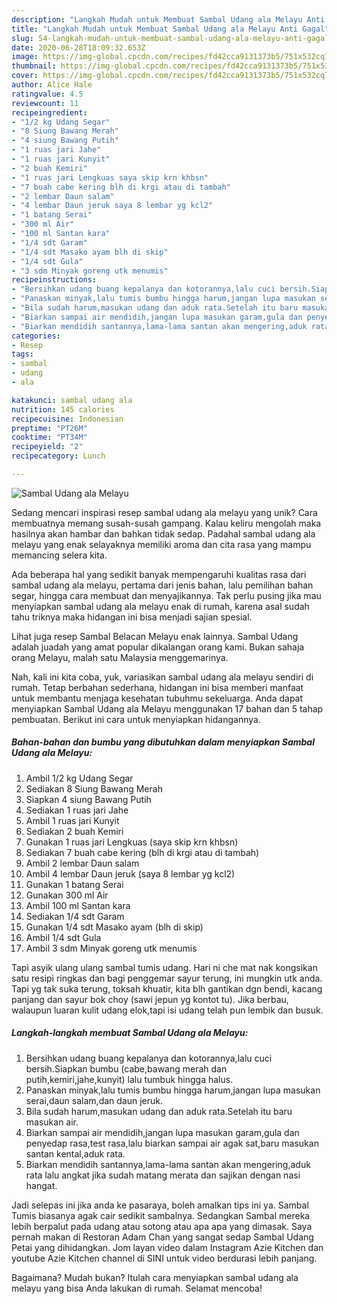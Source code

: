 ```yaml
---
description: "Langkah Mudah untuk Membuat Sambal Udang ala Melayu Anti Gagal"
title: "Langkah Mudah untuk Membuat Sambal Udang ala Melayu Anti Gagal"
slug: 54-langkah-mudah-untuk-membuat-sambal-udang-ala-melayu-anti-gagal
date: 2020-06-28T18:09:32.653Z
image: https://img-global.cpcdn.com/recipes/fd42cca9131373b5/751x532cq70/sambal-udang-ala-melayu-foto-resep-utama.jpg
thumbnail: https://img-global.cpcdn.com/recipes/fd42cca9131373b5/751x532cq70/sambal-udang-ala-melayu-foto-resep-utama.jpg
cover: https://img-global.cpcdn.com/recipes/fd42cca9131373b5/751x532cq70/sambal-udang-ala-melayu-foto-resep-utama.jpg
author: Alice Hale
ratingvalue: 4.5
reviewcount: 11
recipeingredient:
- "1/2 kg Udang Segar"
- "8 Siung Bawang Merah"
- "4 siung Bawang Putih"
- "1 ruas jari Jahe"
- "1 ruas jari Kunyit"
- "2 buah Kemiri"
- "1 ruas jari Lengkuas saya skip krn khbsn"
- "7 buah cabe kering blh di krgi atau di tambah"
- "2 lembar Daun salam"
- "4 lembar Daun jeruk saya 8 lembar yg kcl2"
- "1 batang Serai"
- "300 ml Air"
- "100 ml Santan kara"
- "1/4 sdt Garam"
- "1/4 sdt Masako ayam blh di skip"
- "1/4 sdt Gula"
- "3 sdm Minyak goreng utk menumis"
recipeinstructions:
- "Bersihkan udang buang kepalanya dan kotorannya,lalu cuci bersih.Siapkan bumbu (cabe,bawang merah dan putih,kemiri,jahe,kunyit) lalu tumbuk hingga halus."
- "Panaskan minyak,lalu tumis bumbu hingga harum,jangan lupa masukan serai,daun salam,dan daun jeruk."
- "Bila sudah harum,masukan udang dan aduk rata.Setelah itu baru masukan air."
- "Biarkan sampai air mendidih,jangan lupa masukan garam,gula dan penyedap rasa,test rasa,lalu biarkan sampai air agak sat,baru masukan santan kental,aduk rata."
- "Biarkan mendidih santannya,lama-lama santan akan mengering,aduk rata lalu angkat jika sudah matang merata dan sajikan dengan nasi hangat."
categories:
- Resep
tags:
- sambal
- udang
- ala

katakunci: sambal udang ala 
nutrition: 145 calories
recipecuisine: Indonesian
preptime: "PT26M"
cooktime: "PT34M"
recipeyield: "2"
recipecategory: Lunch

---
```



![Sambal Udang ala Melayu](https://img-global.cpcdn.com/recipes/fd42cca9131373b5/751x532cq70/sambal-udang-ala-melayu-foto-resep-utama.jpg)

Sedang mencari inspirasi resep sambal udang ala melayu yang unik? Cara membuatnya memang susah-susah gampang. Kalau keliru mengolah maka hasilnya akan hambar dan bahkan tidak sedap. Padahal sambal udang ala melayu yang enak selayaknya memiliki aroma dan cita rasa yang mampu memancing selera kita.

Ada beberapa hal yang sedikit banyak mempengaruhi kualitas rasa dari sambal udang ala melayu, pertama dari jenis bahan, lalu pemilihan bahan segar, hingga cara membuat dan menyajikannya. Tak perlu pusing jika mau menyiapkan sambal udang ala melayu enak di rumah, karena asal sudah tahu triknya maka hidangan ini bisa menjadi sajian spesial.

Lihat juga resep Sambal Belacan Melayu enak lainnya. Sambal Udang adalah juadah yang amat popular dikalangan orang kami. Bukan sahaja orang Melayu, malah satu Malaysia menggemarinya.


Nah, kali ini kita coba, yuk, variasikan sambal udang ala melayu sendiri di rumah. Tetap berbahan sederhana, hidangan ini bisa memberi manfaat untuk membantu menjaga kesehatan tubuhmu sekeluarga. Anda dapat menyiapkan Sambal Udang ala Melayu menggunakan 17 bahan dan 5 tahap pembuatan. Berikut ini cara untuk menyiapkan hidangannya.

<!--inarticleads1-->

##### Bahan-bahan dan bumbu yang dibutuhkan dalam menyiapkan Sambal Udang ala Melayu:

1. Ambil 1/2 kg Udang Segar
1. Sediakan 8 Siung Bawang Merah
1. Siapkan 4 siung Bawang Putih
1. Sediakan 1 ruas jari Jahe
1. Ambil 1 ruas jari Kunyit
1. Sediakan 2 buah Kemiri
1. Gunakan 1 ruas jari Lengkuas (saya skip krn khbsn)
1. Sediakan 7 buah cabe kering (blh di krgi atau di tambah)
1. Ambil 2 lembar Daun salam
1. Ambil 4 lembar Daun jeruk (saya 8 lembar yg kcl2)
1. Gunakan 1 batang Serai
1. Gunakan 300 ml Air
1. Ambil 100 ml Santan kara
1. Sediakan 1/4 sdt Garam
1. Gunakan 1/4 sdt Masako ayam (blh di skip)
1. Ambil 1/4 sdt Gula
1. Ambil 3 sdm Minyak goreng utk menumis


Tapi asyik ulang ulang sambal tumis udang. Hari ni che mat nak kongsikan satu resipi ringkas dan bagi penggemar sayur terung, ini mungkin utk anda. Tapi yg tak suka terung, toksah khuatir, kita blh gantikan dgn bendi, kacang panjang dan sayur bok choy (sawi jepun yg kontot tu). Jika berbau, walaupun luaran kulit udang elok,tapi isi udang telah pun lembik dan busuk. 

<!--inarticleads2-->

##### Langkah-langkah membuat Sambal Udang ala Melayu:

1. Bersihkan udang buang kepalanya dan kotorannya,lalu cuci bersih.Siapkan bumbu (cabe,bawang merah dan putih,kemiri,jahe,kunyit) lalu tumbuk hingga halus.
1. Panaskan minyak,lalu tumis bumbu hingga harum,jangan lupa masukan serai,daun salam,dan daun jeruk.
1. Bila sudah harum,masukan udang dan aduk rata.Setelah itu baru masukan air.
1. Biarkan sampai air mendidih,jangan lupa masukan garam,gula dan penyedap rasa,test rasa,lalu biarkan sampai air agak sat,baru masukan santan kental,aduk rata.
1. Biarkan mendidih santannya,lama-lama santan akan mengering,aduk rata lalu angkat jika sudah matang merata dan sajikan dengan nasi hangat.


Jadi selepas ini jika anda ke pasaraya, boleh amalkan tips ini ya. Sambal Tumis biasanya agak cair sedikit sambalnya. Sedangkan Sambal mereka lebih berpalut pada udang atau sotong atau apa apa yang dimasak. Saya pernah makan di Restoran Adam Chan yang sangat sedap Sambal Udang Petai yang dihidangkan. Jom layan video dalam Instagram Azie Kitchen dan youtube Azie Kitchen channel di SINI untuk video berdurasi lebih panjang. 

Bagaimana? Mudah bukan? Itulah cara menyiapkan sambal udang ala melayu yang bisa Anda lakukan di rumah. Selamat mencoba!
